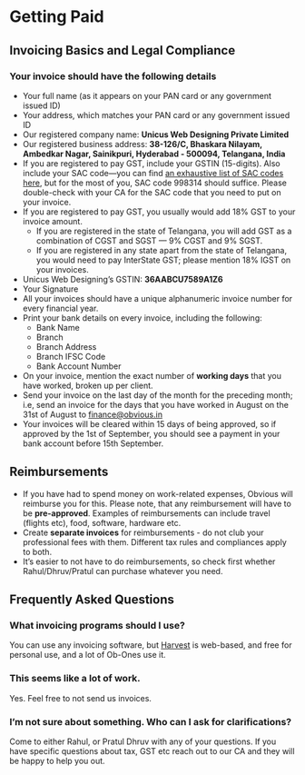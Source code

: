# Getting Paid

## **Invoicing Basics and Legal Compliance**

### **Your invoice should have the following details**

* Your full name \(as it appears on your PAN card or any government issued ID\)
* Your address, which matches your PAN card or any government issued ID
* Our registered company name: **Unicus Web Designing Private Limited**
* Our registered business address: **38-126/C, Bhaskara Nilayam, Ambedkar Nagar, Sainikpuri, Hyderabad - 500094, Telangana, India**
* If you are registered to pay GST, include your GSTIN \(15-digits\). Also include your SAC code—you can find [an exhaustive list of SAC codes here](https://cleartax.in/s/sac-codes-gst-rates-for-services), but for the most of you, SAC code 998314 should suffice. Please double-check with your CA for the SAC code that you need to put on your invoice.
* If you are registered to pay GST, you usually would add 18% GST to your invoice amount. 
  * If you are registered in the state of Telangana, you will add GST as a combination of CGST and SGST — 9% CGST and 9% SGST.
  * If you are registered in any state apart from the state of Telangana, you would need to pay InterState GST; please mention 18% IGST on your invoices.
* Unicus Web Designing’s GSTIN: **36AABCU7589A1Z6**
* Your Signature
* All your invoices should have a unique alphanumeric invoice number for every financial year.
* Print your bank details on every invoice, including the following: 
  * Bank Name
  * Branch
  * Branch Address
  * Branch IFSC Code
  * Bank Account Number
* On your invoice, mention the exact number of **working days** that you have worked, broken up per client.
* Send your invoice on the last day of the month for the preceding month; i.e, send an invoice for the days that you have worked in August on the 31st of August to [finance@obvious.in](mailto:finance@obvious.in)
* Your invoices will be cleared within 15 days of being approved, so if approved by the 1st of September, you should see a payment in your bank account before 15th September.

## **Reimbursements**

* If you have had to spend money on work-related expenses, Obvious will reimburse you for this. Please note, that any reimbursement will have to be **pre-approved**. Examples of reimbursements can include travel \(flights etc\), food, software, hardware etc.
* Create **separate invoices** for reimbursements - do not club your professional fees with them. Different tax rules and compliances apply to both.
* It’s easier to not have to do reimbursements, so check first whether Rahul/Dhruv/Pratul can purchase whatever you need.

## **Frequently Asked Questions**

### **What invoicing programs should I use?**

You can use any invoicing software, but [Harvest](http://www.harvestapp.com/) is web-based, and free for personal use, and a lot of Ob-Ones use it.

### **This seems like a lot of work.**

Yes. Feel free to not send us invoices.

### **I’m not sure about something. Who can I ask for clarifications?**

Come to either Rahul, or Pratul Dhruv with any of your questions. If you have specific questions about tax, GST etc reach out to our CA and they will be happy to help you out.

